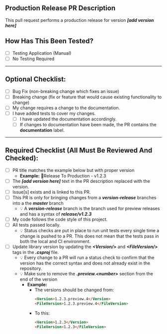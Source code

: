 <!--
    !! NOTE !! - ONLY PROJECT OWNERS AND MAINTAINERS MANAGE PRODUCTION PREVIEW RELEASE PULL REQUESTS
    If you have contributions to make, use the "feature-to-develop" pull request template.
-->

<!-- Provide a short general summary of your changes in the Title above -->
## Production Release PR Description
This pull request performs a production release for version **_[add version here]_**

## How Has This Been Tested?
- [ ] Testing Application (Manual)
- [ ] No Testing Required

---

## Optional Checklist:
- [ ] Bug Fix (non-breaking change which fixes an issue)
- [ ] Breaking change (fix or feature that would cause existing functionality to change)
- [ ] My change requires a change to the documentation.
- [ ] I have added tests to cover my changes.
  - [ ] I have updated the documentation accordingly.
  - [ ] If changes to documentation have been made, the PR contains the **documentation** label.

---

## Required Checklist (All Must Be Reviewed And Checked):
<!-- Go over all the following points, and put an `x` in all the boxes that apply. -->
<!-- If you're unsure about any of these, don't hesitate to ask. We're here to help! -->
- [ ] PR title matches the example below but with proper version
  * **Example:** 🚀Release To Production - v1.2.3
- [ ] The **_[add version here]_** text in the PR description replaced with the version.
- [ ] Issue[s] exists and is linked to this PR.
- [ ] This PR is only for bringing changes from a **_version-release_** branches into a the **_master_** branch
    - 💡 A **_version-release_** branch is the branch used for preview releases and has a syntax of **_release/v1.2.3_**
- [ ] My code follows the code style of this project.
- [ ] All tests passed locally.
  - 💡 Status checks are put in place to run unit tests every single time a change is pushed to a PR.  This does not mean that the tests pass in both the local and CI environment.
- [ ] Update library version by updating the **_\<Version/\>_** and **_\<FileVersion/\>_** tags in the **_.csproj_** file.
  - 💡 Every change to a PR will run a status check to confirm that the version has the correct syntax and does not already exist in the repository.
  - 💡 Make sure to remove the **_.preview.\<number\>_** section from the end of the version
    - **Example:**
      - The versions should be changed from:
        ``` html
        <Version>1.2.3.preview.4</Version>
        <FileVersion>1.2.3.preview.4</FileVersion>
        ```
      - To this:
        ``` html
        <Version>1.2.3</Version>
        <FileVersion>1.2.3</FileVersion>
        ```
